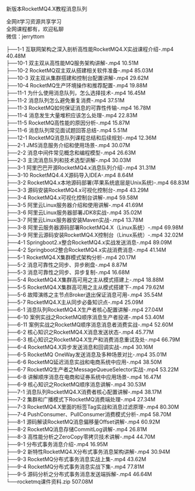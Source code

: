 新版本RocketMQ4.X教程消息队列

全网it学习资源共享学习<br>全网课程都有，欢迎私聊<br>微信：jerryttom<br>

├──1-1 互联网架构之深入剖析高性能RocketMQ4.X实战课程介绍-.mp4 40.48M<br> ├──10-1 双主双从高性能MQ服务架构讲解-.mp4 10.51M<br> ├──10-2 RocketMQ双主双从搭建相关软件准备-.mp4 85.03M<br> ├──10-3 双主双从集群搭建和控制台配置讲解-.mp4 29.62M<br> ├──10-4 RocketMQ生产环境操作和推荐配置-.mp4 19.88M<br> ├──11-1 为什么使用消息队列，怎么选择技术-.mp4 16.45M<br> ├──11-2 消息队列怎么避免重复消费-.mp4 37.51M<br> ├──11-3 RocketMQ如何保证消息的可靠性传输-.mp4 16.78M<br> ├──11-4 消息发生大量堆积应该怎么处理-.mp4 22.83M<br> ├──11-5 RocketMQ高性能的原因分析-.mp4 15.87M<br> ├──11-6 消息队列常见面试题回答总结-.mp4 5.51M<br> ├──12-1 RocketMQ消息队列课程总结和后续规划-.mp4 12.36M<br> ├──2-1 JMS消息服务介绍和使用场景-.mp4 30.07M<br> ├──2-2 消息中间件常见概念和编程模型-.mp4 26.63M<br> ├──2-3 主流消息队列和技术选型讲解-.mp4 30.03M<br> ├──3-1 阿里巴巴开源RocketMQ4.x消息队列介绍-.mp4 31.31M<br> ├──3-10 RocketMQ4.4.X源码导入IDEA-.mp4 8.64M<br> ├──3-2 RocketMQ4.x本地源码部署(苹果系统底层是Unix系统)-.mp4 68.83M<br> ├──3-3 源码安装RocketMQ4.x可视化控制台-.mp4 43.29M<br> ├──3-4 RocketMQ4.x可视化控制台讲解-.mp4 59.58M<br> ├──3-5 阿里云Linux服务器介绍和使用讲解-.mp4 41.69M<br> ├──3-6 阿里云Linux服务器部署JDK8实战-.mp4 35.02M<br> ├──3-7 阿里云Linux服务器安装Maven实战-.mp4 13.78M<br> ├──3-8 阿里云服务器源码部署RocketMQ4.X（Linux系统）-.mp4 69.98M<br> ├──3-9 阿里云源码安装RocketMQ4.X控制台（Linux系统）-.mp4 32.02M<br> ├──4-1 Springboot2.x整合RocketMQ4.x实战发送消息-.mp4 89.09M<br> ├──4-2 Springboot2整合RocketMQ4.x实战消费消息-.mp4 41.14M<br> ├──5-1 RocketMQ4.X集群模式架构分析-.mp4 20.17M<br> ├──5-2 消息可靠性之同步、异步刷盘-.mp4 8.87M<br> ├──5-3 消息可靠性之同步、异步复制-.mp4 16.68M<br> ├──5-4 RocketMQ4.X集群高可用之主从模式搭建上-.mp4 18.88M<br> ├──5-5 RocketMQ4.X集群高可用之主从模式搭建下-.mp4 79.62M<br> ├──5-6 故障演练之主节点Broker退出保证消息可用-.mp4 35.54M<br> ├──5-7 RocketMQ4.X主从同步必备知识点-.mp4 25.09M<br> ├──6-1 消息队列RocketMQ4.X生产者核心配置讲解-.mp4 27.04M<br> ├──6-10 案例实战之RocketMQ顺序消息生产者投递-.mp4 53.40M<br> ├──6-11 案例实战之RocketMQ顺序消息消息者消费实战-.mp4 52.60M<br> ├──6-2 核心知识之RocketMQ4.X消息发送状态-.mp4 45.77M<br> ├──6-3 核心知识之RocketMQ4.X生产和消费消息重试及处-.mp4 66.79M<br> ├──6-4 RocketMQ4.X异步发送消息和回调实战-.mp4 30.16M<br> ├──6-5 RocketMQ OneWay发送消息及多种场景对比-.mp4 35.01M<br> ├──6-6 RocketMQ延迟消息实战和电商系统中应用-.mp4 38.50M<br> ├──6-7 RocketMQ生产者之MessageQueueSelector实战-.mp4 53.22M<br> ├──6-8 讲解顺序消息在电商和证券系统中应用场景-.mp4 16.47M<br> ├──6-9 核心知识之RocketMQ顺序消息讲解-.mp4 30.53M<br> ├──7-1 消息队列RocketMQ4.X消费者核心配置讲解-.mp4 38.17M<br> ├──7-2 集群和广播模式下RocketMQ消费端处理-.mp4 27.34M<br> ├──7-3 RocketMQ4.X里面的标签Tag实战和消息过滤原理-.mp4 80.30M<br> ├──7-4 PushConsumer、PullConsumer消费模式分析-.mp4 58.70M<br> ├──8-1 源码解读RocketMQ消息偏移量Offset讲解-.mp4 60.92M<br> ├──8-2 RocketMQ消息存储CommitLog讲解-.mp4 26.81M<br> ├──8-3 高性能分析之ZeroCopy零拷贝技术讲解-.mp4 44.70M<br> ├──9-1 分布式事务消息介绍-.mp4 16.95M<br> ├──9-2 新特性RocketMQ4.X分布式事务消息架构讲解-.mp4 30.94M<br> ├──9-3 RocketMQ分布式事务消息实战上集-.mp4 43.62M<br> ├──9-4 RocketMQ分布式事务消息实战下集-.mp4 77.81M<br> ├──9-5 源码分析之分布式事务消息发送端拆解-.mp4 46.64M<br> └──rocketmq课件资料.zip 507.08M